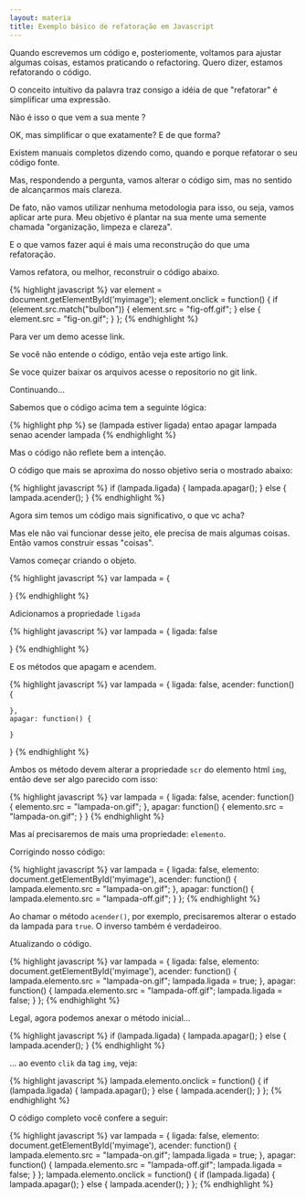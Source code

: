 ```yaml
---
layout: materia
title: Exemplo básico de refatoração em Javascript 
---
```



Quando escrevemos um código e, posteriomente, voltamos para ajustar algumas coisas, estamos praticando o refactoring.
Quero dizer, estamos refatorando o código.

O conceito intuitivo da palavra traz consigo a idéia de que "refatorar" é 
simplificar uma expressão.

Não é isso o que vem a sua mente ?

OK, mas simplificar o que exatamente? E de que forma?

Existem manuais completos dizendo como, quando e porque refatorar o seu código fonte.

Mas, respondendo a pergunta, vamos alterar o código sim, mas no sentido de alcançarmos mais clareza.

De fato, não vamos utilizar nenhuma metodologia para isso, ou seja, vamos aplicar arte pura. Meu objetivo é plantar na 
sua mente uma semente chamada "organização, limpeza e clareza".

E o que vamos fazer aqui é mais uma reconstrução do que uma refatoração.

Vamos refatora, ou melhor, reconstruir o código abaixo.


{% highlight javascript %}
var element = document.getElementById('myimage');
element.onclick = function() {
    if (element.src.match("bulbon")) {
        element.src = "fig-off.gif";
    } else {
        element.src = "fig-on.gif";
    }
};
{% endhighlight %}

Para ver um demo acesse link.

Se você não entende o código, então veja este artigo link.

Se voce quizer baixar os arquivos acesse o repositorio no git link.

Continuando...

Sabemos que o código acima tem a seguinte lógica:

{% highlight php %}
se (lampada estiver ligada) entao
    apagar lampada
senao
    acender lampada
{% endhighlight %}

Mas o código não reflete bem a intenção.

O código que mais se aproxima do nosso objetivo seria o mostrado abaixo:

{% highlight javascript %}
if (lampada.ligada) {
    lampada.apagar();
} else {
    lampada.acender();
}
{% endhighlight %}

Agora sim temos um código mais significativo, o que vc acha?

Mas ele não vai funcionar desse jeito, ele precisa de mais algumas coisas. Então vamos construir essas "coisas".

Vamos começar criando o objeto.

{% highlight javascript %}
var lampada = {

}
{% endhighlight %}

Adicionamos a propriedade `ligada`

{% highlight javascript %}
var lampada = {
    ligada: false

}
{% endhighlight %}

E os métodos que apagam e acendem.

{% highlight javascript %}
var lampada = {
    ligada: false,
    acender: function() {

    },
    apagar: function() {

    }
}
{% endhighlight %}


Ambos os método devem alterar a propriedade `scr` do elemento html `img`, então deve ser algo parecido com isso:

{% highlight javascript %}
var lampada = {
    ligada: false,
    acender: function() {
        elemento.src = "lampada-on.gif";
    },
    apagar: function() {
        elemento.src = "lampada-on.gif";
    }
}
{% endhighlight %}

Mas aí precisaremos de mais uma propriedade: `elemento`.

Corrigindo nosso código:

{% highlight javascript %}
var lampada = {
    ligada: false,
    elemento: document.getElementById('myimage'),
    acender: function() {
        lampada.elemento.src = "lampada-on.gif";
    },
    apagar: function() {
        lampada.elemento.src = "lampada-off.gif";
    }
};
{% endhighlight %}

Ao chamar o método `acender()`, por exemplo, precisaremos alterar o estado da lampada para `true`. O inverso também
é verdadeiroo.
 
Atualizando o código.

{% highlight javascript %}
var lampada = {
    ligada: false,
    elemento: document.getElementById('myimage'),
    acender: function() {
        lampada.elemento.src = "lampada-on.gif";
        lampada.ligada = true;
    },
    apagar: function() {
        lampada.elemento.src = "lampada-off.gif";
        lampada.ligada = false;
    }
};
{% endhighlight %}

Legal, agora podemos anexar o método inicial...

{% highlight javascript %}
if (lampada.ligada) {
    lampada.apagar();
} else {
    lampada.acender();
}
{% endhighlight %}

... ao evento `clik` da tag `img`, veja:

{% highlight javascript %}
lampada.elemento.onclick = function() {
    if (lampada.ligada) {
        lampada.apagar();
    } else {
        lampada.acender();
    }
};
{% endhighlight %}

O código completo você confere a seguir:

{% highlight javascript %}
var lampada = {
    ligada: false,
    elemento: document.getElementById('myimage'),
    acender: function() {
        lampada.elemento.src = "lampada-on.gif";
        lampada.ligada = true;
    },
    apagar: function() {
        lampada.elemento.src = "lampada-off.gif";
        lampada.ligada = false;
    }
};
lampada.elemento.onclick = function() {
    if (lampada.ligada) {
        lampada.apagar();
    } else {
        lampada.acender();
    }
};
{% endhighlight %}


